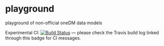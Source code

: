 # playground
playground of non-official oneDM data models

Experimental CI: [![Build Status](https://travis-ci.org/one-data-model/playground.svg?branch=master
)](https://travis-ci.org/one-data-model/playground) — please check the
Travis build log linked through this badge for CI messages.
